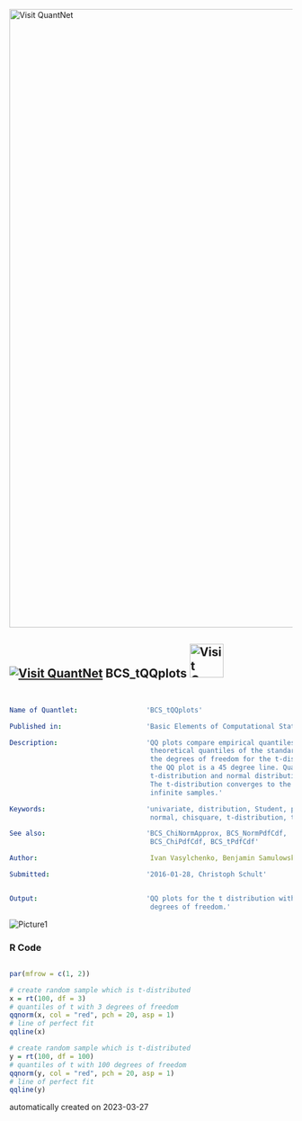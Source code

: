 [<img src="https://github.com/QuantLet/Styleguide-and-FAQ/blob/master/pictures/banner.png" width="1100" alt="Visit QuantNet">](http://quantlet.de/)

## [<img src="https://github.com/QuantLet/Styleguide-and-FAQ/blob/master/pictures/qloqo.png" alt="Visit QuantNet">](http://quantlet.de/) **BCS_tQQplots** [<img src="https://github.com/QuantLet/Styleguide-and-FAQ/blob/master/pictures/QN2.png" width="60" alt="Visit QuantNet 2.0">](http://quantlet.de/)

```yaml


Name of Quantlet:                 'BCS_tQQplots'

Published in:                     'Basic Elements of Computational Statistics'

Description:                      'QQ plots compare empirical quantiles of a distribution with
                                   theoretical quantiles of the standard normal distribution. If
                                   the degrees of freedom for the t-distribution tend to infinity,
                                   the QQ plot is a 45 degree line. Quantiles of the
                                   t-distribution and normal distribution are identical.
                                   The t-distribution converges to the normal distribution in
                                   infinite samples.'

Keywords:                         'univariate, distribution, Student, plot, continuous, quantile,
                                   normal, chisquare, t-distribution, test, QQ, asymptotic, student'

See also:                         'BCS_ChiNormApprox, BCS_NormPdfCdf, 
                                   BCS_ChiPdfCdf, BCS_tPdfCdf'

Author:                            Ivan Vasylchenko, Benjamin Samulowski, Noa Tamir

Submitted:                        '2016-01-28, Christoph Schult'


Output:                           'QQ plots for the t distribution with different
                                   degrees of freedom.'

```

![Picture1](BCS_tQQplots.png)

### R Code
```r

par(mfrow = c(1, 2))

# create random sample which is t-distributed
x = rt(100, df = 3)
# quantiles of t with 3 degrees of freedom
qqnorm(x, col = "red", pch = 20, asp = 1)
# line of perfect fit
qqline(x)

# create random sample which is t-distributed
y = rt(100, df = 100)
# quantiles of t with 100 degrees of freedom
qqnorm(y, col = "red", pch = 20, asp = 1)
# line of perfect fit
qqline(y)

```

automatically created on 2023-03-27